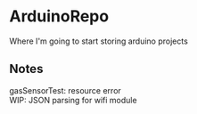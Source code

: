 # ArduinoRepo
Where I'm going to start storing arduino projects  
## Notes
gasSensorTest: resource error  
WIP: JSON parsing for wifi module
